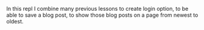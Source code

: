 In this repl I combine many previous lessons to create login option, to be able to save a blog post, to show those blog posts on a page from newest to oldest.
